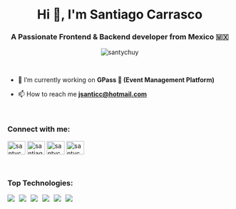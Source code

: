 <h1 align="center">Hi 👋, I'm Santiago Carrasco</h1>
<h3 align="center">A Passionate Frontend & Backend developer from Mexico 🇲🇽</h3>

<p align="center"> <img src="https://komarev.com/ghpvc/?username=santychuy&label=Profile%20views&color=0e75b6&style=flat" alt="santychuy" /> </p>

</br>

- 📝 I’m currently working on **GPass 🎫 (Event Management Platform)**

- 📫 How to reach me **jsanticc@hotmail.com**

</br>
<h3 align="left">Connect with me:</h3>
<p align="left">
<a href="https://twitter.com/santychuy" target="blank"><img align="center" src="https://cdn.jsdelivr.net/npm/simple-icons@3.0.1/icons/twitter.svg" alt="santychuy" height="30" width="40" /></a>
<a href="https://linkedin.com/in/santiagocarrascocampa" target="blank"><img align="center" src="https://cdn.jsdelivr.net/npm/simple-icons@3.0.1/icons/linkedin.svg" alt="santiagocarrascocampa" height="30" width="40" /></a>
<a href="https://instagram.com/santychuy" target="blank"><img align="center" src="https://cdn.jsdelivr.net/npm/simple-icons@3.0.1/icons/instagram.svg" alt="santychuy" height="30" width="40" /></a>
<a href="https://dribbble.com/santychuy" target="blank"><img align="center" src="https://cdn.jsdelivr.net/npm/simple-icons@3.0.1/icons/dribbble.svg" alt="santychuy" height="30" width="40" /></a>
</p>

</br>

<h3 align="left">Top Technologies:</h3>
<p align="left"><img src="https://img.shields.io/badge/%20-Javascript-F7DF1E?logo=javascript&style=for-the-badge&labelColor=474747" style="padding: 0 10px 0 0" /><img src="https://img.shields.io/badge/%20-typescript-007ACC?logo=typescript&style=for-the-badge&labelColor=474747" style="padding: 0 10px 0 0" /><img src="https://img.shields.io/badge/%20-react-61DAFB?logo=react&style=for-the-badge&labelColor=474747" style="padding: 0 10px 0 0" /><img src="https://img.shields.io/badge/%20-swift-FA7343?logo=swift&style=for-the-badge&labelColor=474747" style="padding: 0 10px 0 0" /><img src="https://img.shields.io/badge/%20-node.js-339933?logo=node.js&style=for-the-badge&labelColor=474747" style="padding: 0 10px 0 0" /><img src="https://img.shields.io/badge/%20-Graphql-E10098?logo=graphql&style=for-the-badge&labelColor=474747" style="padding: 0 10px 0 0" /></p>
<!-- <p align="left"> <a href="https://www.docker.com/" target="_blank"> <img src="https://devicons.github.io/devicon/devicon.git/icons/docker/docker-original-wordmark.svg" alt="docker" width="40" height="40"/> </a> <a href="https://expressjs.com" target="_blank"> <img src="https://devicons.github.io/devicon/devicon.git/icons/express/express-original-wordmark.svg" alt="express" width="40" height="40"/> </a> <a href="https://www.figma.com/" target="_blank"> <img src="https://www.vectorlogo.zone/logos/figma/figma-icon.svg" alt="figma" width="40" height="40"/> </a> <a href="https://firebase.google.com/" target="_blank"> <img src="https://www.vectorlogo.zone/logos/firebase/firebase-icon.svg" alt="firebase" width="40" height="40"/> </a> <a href="https://git-scm.com/" target="_blank"> <img src="https://www.vectorlogo.zone/logos/git-scm/git-scm-icon.svg" alt="git" width="40" height="40"/> </a> <a href="https://graphql.org" target="_blank"> <img src="https://www.vectorlogo.zone/logos/graphql/graphql-icon.svg" alt="graphql" width="40" height="40"/> </a> <a href="https://developer.mozilla.org/en-US/docs/Web/JavaScript" target="_blank"> <img src="https://devicons.github.io/devicon/devicon.git/icons/javascript/javascript-original.svg" alt="javascript" width="40" height="40"/> </a> <a href="https://jestjs.io" target="_blank"> <img src="https://www.vectorlogo.zone/logos/jestjsio/jestjsio-icon.svg" alt="jest" width="40" height="40"/> </a> <a href="https://www.linux.org/" target="_blank"> <img src="https://devicons.github.io/devicon/devicon.git/icons/linux/linux-original.svg" alt="linux" width="40" height="40"/> </a> <a href="https://www.mongodb.com/" target="_blank"> <img src="https://devicons.github.io/devicon/devicon.git/icons/mongodb/mongodb-original-wordmark.svg" alt="mongodb" width="40" height="40"/> </a> <a href="https://nextjs.org/" target="_blank"> <img src="https://cdn.worldvectorlogo.com/logos/nextjs-3.svg" alt="nextjs" width="40" height="40"/> </a> <a href="https://www.nginx.com" target="_blank"> <img src="https://devicons.github.io/devicon/devicon.git/icons/nginx/nginx-original.svg" alt="nginx" width="40" height="40"/> </a> <a href="https://nodejs.org" target="_blank"> <img src="https://devicons.github.io/devicon/devicon.git/icons/nodejs/nodejs-original-wordmark.svg" alt="nodejs" width="40" height="40"/> </a> <a href="https://www.postgresql.org" target="_blank"> <img src="https://devicons.github.io/devicon/devicon.git/icons/postgresql/postgresql-original-wordmark.svg" alt="postgresql" width="40" height="40"/> </a> <a href="https://postman.com" target="_blank"> <img src="https://www.vectorlogo.zone/logos/getpostman/getpostman-icon.svg" alt="postman" width="40" height="40"/> </a> <a href="https://reactjs.org/" target="_blank"> <img src="https://devicons.github.io/devicon/devicon.git/icons/react/react-original-wordmark.svg" alt="react" width="40" height="40"/> </a> <a href="https://reactnative.dev/" target="_blank"> <img src="https://reactnative.dev/img/header_logo.svg" alt="reactnative" width="40" height="40"/> </a> <a href="https://redis.io" target="_blank"> <img src="https://devicons.github.io/devicon/devicon.git/icons/redis/redis-original-wordmark.svg" alt="redis" width="40" height="40"/> </a> <a href="https://www.sketch.com/" target="_blank"> <img src="https://www.vectorlogo.zone/logos/sketchapp/sketchapp-icon.svg" alt="sketch" width="40" height="40"/> </a> <a href="https://developer.apple.com/swift/" target="_blank"> <img src="https://devicons.github.io/devicon/devicon.git/icons/swift/swift-original-wordmark.svg" alt="swift" width="40" height="40"/> </a> <a href="https://www.typescriptlang.org/" target="_blank"> <img src="https://devicons.github.io/devicon/devicon.git/icons/typescript/typescript-original.svg" alt="typescript" width="40" height="40"/> </a> </p> -->

<!-- </br>
</br>

<p align="center"><img src="https://github-readme-stats.vercel.app/api/top-langs?username=santychuy&show_icons=true&locale=en&layout=compact" alt="santychuy" /></p> -->
